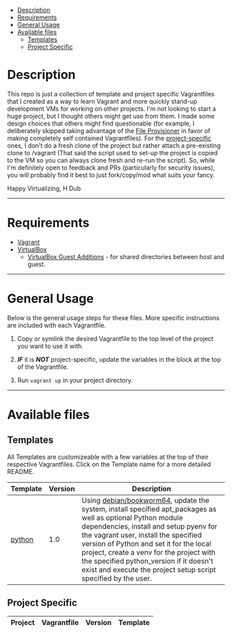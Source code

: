 * [Description](#description)
* [Requirements](#requirements)
* [General Usage](#general-usage)
* [Available files](#available-files)
  * [Templates](#templates)
  * [Project Specific](#project-specific)

# Description

This repo is just a collection of template and project specific Vagrantfiles that I created
as a way to learn Vagrant and more quickly stand-up development VMs for working on other
projects. I'm not looking to start a huge project, but I thought others might get use from them.
I made some design choices that others might find questionable (for example, I deliberately skipped
taking advantage of the [File Provisioner](https://developer.hashicorp.com/vagrant/docs/provisioning/file) in favor of making completely self
contained Vagrantfiles). For the [project-specific](project-specific) ones, I don't do a fresh clone
of the project but rather attach a pre-existing clone to /vagrant (That said the script used to
set-up the project is copied to the VM so you can always clone fresh and re-run the script).
So, while I'm definitely open to feedback and PRs (particularly for security issues), you will
probably find it best to just fork/copy/mod what suits your fancy.

Happy Virtualizing,
H Dub

---
# Requirements
* [Vagrant](https://developer.hashicorp.com/vagrant/docs/installation)
* [VirtualBox](https://www.virtualbox.org/wiki/Downloads)
  * [VirtualBox Guest Additions](https://www.virtualbox.org/manual/ch04.html#additions-linux) - for shared directories between host and guest.

---
# General Usage

Below is the general usage steps for these files. More specific instructions are included with each Vagrantfile.

  1. Copy or symlink the desired Vagrantfile to the top level of the project you want to use it with.

  2. **_IF_** it is **_NOT_** project-specific, update the variables in the block at the top of the Vagrantfile.

  3. Run `vagrant up` in your project directory.

---
# Available files

## Templates

All Templates are customizeable with a few variables at the top of their respective Vagrantfiles. Click on the
Template name for a more detailed README.

| Template | Version | Description |
| --- | --- | --- |
| [python](python) | 1.0 | Using [debian/bookworm64](https://app.vagrantup.com/debian/boxes/bookworm64), update the system, install specified apt_packages as well as optional Python module dependencies, install and setup pyenv for the vagrant user, install the specified version of Python and set it for the local project, create a venv for the project with the specified python_version if it doesn't exist and execute the project setup script specified by the user. |

## Project Specific

| Project | Vagrantfile | Version | Template |
| --- | --- | --- | --- |
